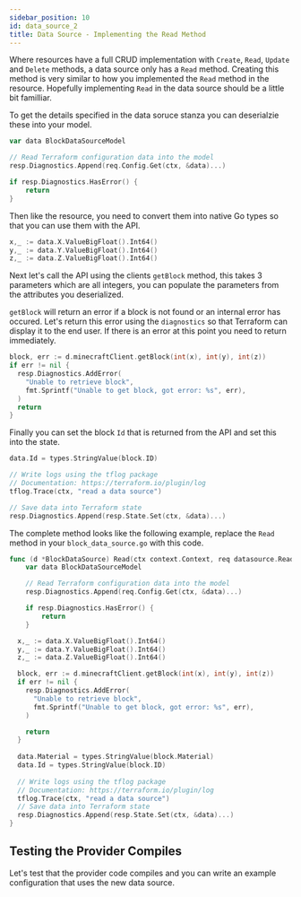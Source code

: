 ```yaml
---
sidebar_position: 10
id: data_source_2
title: Data Source - Implementing the Read Method
---
```


Where resources have a full CRUD implementation with `Create`, `Read`, `Update`
and `Delete` methods, a data source only has a `Read` method.  Creating 
this method is very similar to how you implemented the `Read` method in the
resource. Hopefully implementing `Read` in the data source should be a 
little bit familliar.

To get the details specified in the data soruce stanza you can deserialzie
these into your model.

```go
var data BlockDataSourceModel

// Read Terraform configuration data into the model
resp.Diagnostics.Append(req.Config.Get(ctx, &data)...)

if resp.Diagnostics.HasError() {
	return
}
```

Then like the resource, you need to convert them into native Go types so that
you can use them with the API.

```go
x,_ := data.X.ValueBigFloat().Int64()
y,_ := data.Y.ValueBigFloat().Int64()
z,_ := data.Z.ValueBigFloat().Int64()
```

Next let's call the API using the clients `getBlock` method, this takes
3 parameters which are all integers, you can populate the parameters from
the attributes you deserialized.

`getBlock` will return an error if a block is not found or an internal error
has occured. Let's return this error using the `diagnostics` so that Terraform
can display it to the end user. If there is an error at this point you need
to return immediately.

```go
block, err := d.minecraftClient.getBlock(int(x), int(y), int(z))
if err != nil {
  resp.Diagnostics.AddError( 
    "Unable to retrieve block",
    fmt.Sprintf("Unable to get block, got error: %s", err),
  )
  return
}
```

Finally you can set the block `Id` that is returned from the API and set this
into the state.

```go
data.Id = types.StringValue(block.ID)

// Write logs using the tflog package
// Documentation: https://terraform.io/plugin/log
tflog.Trace(ctx, "read a data source")

// Save data into Terraform state
resp.Diagnostics.Append(resp.State.Set(ctx, &data)...)
```

The complete method looks like the following example, replace the `Read` method
in your `block_data_source.go` with this code.

```go
func (d *BlockDataSource) Read(ctx context.Context, req datasource.ReadRequest, resp *datasource.ReadResponse) {
	var data BlockDataSourceModel

	// Read Terraform configuration data into the model
	resp.Diagnostics.Append(req.Config.Get(ctx, &data)...)

	if resp.Diagnostics.HasError() {
		return
	}

  x,_ := data.X.ValueBigFloat().Int64()
  y,_ := data.Y.ValueBigFloat().Int64()
  z,_ := data.Z.ValueBigFloat().Int64()

  block, err := d.minecraftClient.getBlock(int(x), int(y), int(z))
  if err != nil {
    resp.Diagnostics.AddError( 
      "Unable to retrieve block",
      fmt.Sprintf("Unable to get block, got error: %s", err),
    )

    return
  }
 
  data.Material = types.StringValue(block.Material)
  data.Id = types.StringValue(block.ID)
  
  // Write logs using the tflog package
  // Documentation: https://terraform.io/plugin/log
  tflog.Trace(ctx, "read a data source")
  // Save data into Terraform state
  resp.Diagnostics.Append(resp.State.Set(ctx, &data)...)
}
```

## Testing the Provider Compiles

Let's test that the provider code compiles and you can write an example
configuration that uses the new data source.
